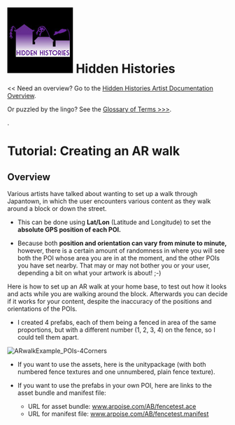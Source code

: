 
# ![Hidden Histories Logo](/images/hiddenhistories-logo.png) Hidden Histories 
<< Need an overview? Go to the [Hidden Histories Artist Documentation Overview](http://hiddenhistoriesjtown.org/documentation).

Or puzzled by the lingo? See the [Glossary of Terms >>>](https://github.com/Hidden-Histories/Public-Resources/blob/master/documentation/ARpoiseGlossary.md#-hidden-histories-artists).

.

# Tutorial: Creating an AR walk

## Overview

Various artists have talked about wanting to set up a walk through Japantown, in which the user encounters various content as they walk around a block or down the street.

- This can be done using **Lat/Lon** (Latitude and Longitude) to set the **absolute GPS position of each POI.**

- Because both **position and orientation can vary from minute to minute,** however, there is a certain amount of randomness in where you will see both the POI whose area you are in at the moment, and the other POIs you have set nearby. That may or may not bother you or your user, depending a bit on what your artwork is about! ;-)

Here is how to set up an AR walk at your home base, to test out how it looks and acts while you are walking around the block. Afterwards you can decide if it works for your content, despite the inaccuracy of the positions and orientations of the POIs.

- I created 4 prefabs, each of them being a fenced in area of the same proportions, but with a different number (1, 2, 3, 4) on the fence, so I could tell them apart.

![ARwalkExample_POIs-4Corners](/images/ARwalkExample_POIs-4Corners.jpg)

- If you want to use the assets, here is the unitypackage (with both numbered fence textures and one unnumbered, plain fence texture).

- If you want to use the prefabs in your own POI, here are links to the asset bundle and manifest file:
  - URL for asset bundle: www.arpoise.com/AB/fencetest.ace
  - URL for manifest file: www.arpoise.com/AB/fencetest.manifest
